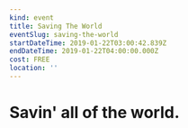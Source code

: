 ```yaml
---
kind: event
title: Saving The World
eventSlug: saving-the-world
startDateTime: 2019-01-22T03:00:42.839Z
endDateTime: 2019-01-22T04:00:00.000Z
cost: FREE
location: ''
---
```

# Savin' all of the world.
